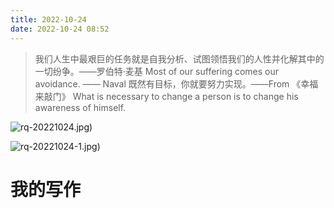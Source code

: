 ```yaml
---
title: 2022-10-24
date: 2022-10-24 08:52
---
```


> 我们人生中最艰巨的任务就是自我分析、试图领悟我们的人性并化解其中的一切纷争。——罗伯特·麦基
> Most of our suffering comes our avoidance. —— Naval
> 既然有目标，你就要努力实现。——From 《幸福来敲门》
> What is necessary to change a person is to change his awareness of himself. ​​​​

![rq-20221024.jpg)](http://images.iotop.work/upic/20221024-rq-20221024.jpg)

![rq-20221024-1.jpg)](http://images.iotop.work/upic/20221024-rq-20221024-1.jpg)

# 我的写作

